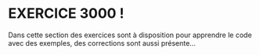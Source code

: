 # EXERCICE 3000 !

Dans cette section des exercices sont à disposition pour apprendre le code avec des exemples, des corrections sont aussi présente...
